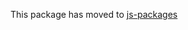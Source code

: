 This package has moved to [js-packages](https://github.com/churchcommunitybuilder/js-packages/tree/main/packages/vector-icons)
